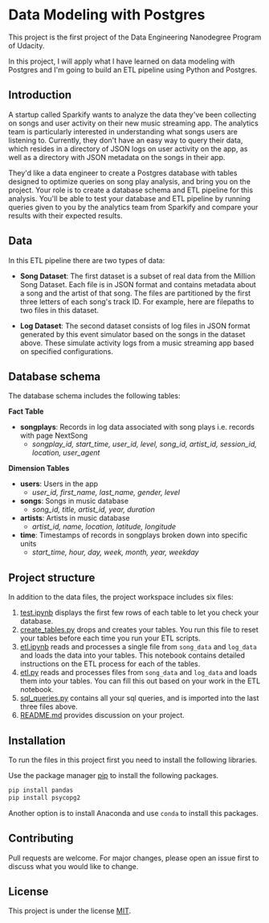 # Data Modeling with Postgres

This project is the first project of the Data Engineering Nanodegree Program of Udacity.

In this project, I will apply what I have learned on data modeling with Postgres and I'm going to build an ETL pipeline using Python and Postgres.

## Introduction

A startup called Sparkify wants to analyze the data they've been collecting on songs and user activity on their new music streaming app. The analytics team is particularly interested in understanding what songs users are listening to. Currently, they don't have an easy way to query their data, which resides in a directory of JSON logs on user activity on the app, as well as a directory with JSON metadata on the songs in their app.

They'd like a data engineer to create a Postgres database with tables designed to optimize queries on song play analysis, and bring you on the project. Your role is to create a database schema and ETL pipeline for this analysis. You'll be able to test your database and ETL pipeline by running queries given to you by the analytics team from Sparkify and compare your results with their expected results.

## Data

In this ETL pipeline there are two types of data:

- **Song Dataset**: The first dataset is a subset of real data from the Million Song Dataset. Each file is in JSON format and contains metadata about a song and the artist of that song. The files are partitioned by the first three letters of each song's track ID. For example, here are filepaths to two files in this dataset.

- **Log Dataset**: The second dataset consists of log files in JSON format generated by this event simulator based on the songs in the dataset above. These simulate activity logs from a music streaming app based on specified configurations.

## Database schema

The database schema includes the following tables:

**Fact Table**
- **songplays**: Records in log data associated with song plays i.e. records with page NextSong
    - *songplay_id, start_time, user_id, level, song_id, artist_id, session_id, location, user_agent*

**Dimension Tables**
- **users**: Users in the app
    - *user_id, first_name, last_name, gender, level*
- **songs**: Songs in music database
    - *song_id, title, artist_id, year, duration*
- **artists**: Artists in music database
    - *artist_id, name, location, latitude, longitude*
- **time**: Timestamps of records in songplays broken down into specific units
    - *start_time, hour, day, week, month, year, weekday*

## Project structure

In addition to the data files, the project workspace includes six files:

1. [test.ipynb]('./test.ipynb') displays the first few rows of each table to let you check your database.
2. [create_tables.py]('./create_tables.py') drops and creates your tables. You run this file to reset your tables before each time you run your ETL scripts.
3. [etl.ipynb]('./etl.ipynb') reads and processes a single file from `song_data` and `log_data` and loads the data into your tables. This notebook contains detailed instructions on the ETL process for each of the tables.
4. [etl.py]('./etl.py') reads and processes files from `song_data` and `log_data` and loads them into your tables. You can fill this out based on your work in the ETL notebook.
5. [sql_queries.py]('./sql_queries.py') contains all your sql queries, and is imported into the last three files above.
6. [README.md]('./README.md') provides discussion on your project.

## Installation

To run the files in this project first you need to install the following libraries.

Use the package manager [pip](https://pip.pypa.io/en/stable/) to install the following packages.

```bash
pip install pandas
pip install psycopg2
```

Another option is to install Anaconda and use `conda` to install this packages.

## Contributing

Pull requests are welcome. For major changes, please open an issue first to discuss what you would like to change.

## License

This project is under the license [MIT](https://choosealicense.com/licenses/mit/).
